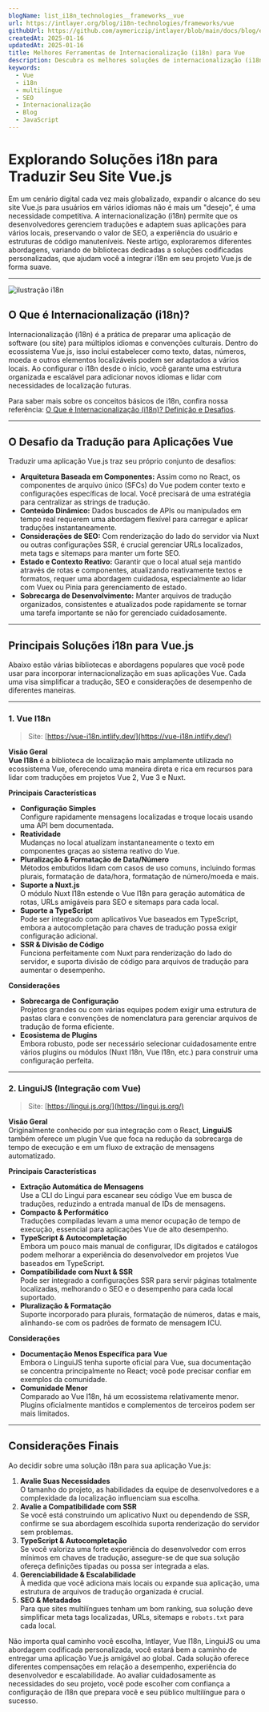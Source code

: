 ```yaml
---
blogName: list_i18n_technologies__frameworks__vue
url: https://intlayer.org/blog/i18n-technologies/frameworks/vue
githubUrl: https://github.com/aymericzip/intlayer/blob/main/docs/blog/en/list_i18n_technologies/frameworks/vue.md
createdAt: 2025-01-16
updatedAt: 2025-01-16
title: Melhores Ferramentas de Internacionalização (i18n) para Vue
description: Descubra os melhores soluções de internacionalização (i18n) para enfrentar desafios de tradução, melhorar a pesquisa na web e oferecer uma experiência web global sem problemas.
keywords:
  - Vue
  - i18n
  - multilíngue
  - SEO
  - Internacionalização
  - Blog
  - JavaScript
---
```


# Explorando Soluções i18n para Traduzir Seu Site Vue.js

Em um cenário digital cada vez mais globalizado, expandir o alcance do seu site Vue.js para usuários em vários idiomas não é mais um "desejo", é uma necessidade competitiva. A internacionalização (i18n) permite que os desenvolvedores gerenciem traduções e adaptem suas aplicações para vários locais, preservando o valor de SEO, a experiência do usuário e estruturas de código manuteníveis. Neste artigo, exploraremos diferentes abordagens, variando de bibliotecas dedicadas a soluções codificadas personalizadas, que ajudam você a integrar i18n em seu projeto Vue.js de forma suave.

---

![ilustração i18n](https://github.com/aymericzip/intlayer/blob/main/docs/blog/assets/i18n.webp)

## O Que é Internacionalização (i18n)?

Internacionalização (i18n) é a prática de preparar uma aplicação de software (ou site) para múltiplos idiomas e convenções culturais. Dentro do ecossistema Vue.js, isso inclui estabelecer como texto, datas, números, moeda e outros elementos localizáveis podem ser adaptados a vários locais. Ao configurar o i18n desde o início, você garante uma estrutura organizada e escalável para adicionar novos idiomas e lidar com necessidades de localização futuras.

Para saber mais sobre os conceitos básicos de i18n, confira nossa referência: [O Que é Internacionalização (i18n)? Definição e Desafios](https://github.com/aymericzip/intlayer/blob/main/docs/blog/pt/o_que_e_internacionalizacao.md).

---

## O Desafio da Tradução para Aplicações Vue

Traduzir uma aplicação Vue.js traz seu próprio conjunto de desafios:

- **Arquitetura Baseada em Componentes:** Assim como no React, os componentes de arquivo único (SFCs) do Vue podem conter texto e configurações específicas de local. Você precisará de uma estratégia para centralizar as strings de tradução.
- **Conteúdo Dinâmico:** Dados buscados de APIs ou manipulados em tempo real requerem uma abordagem flexível para carregar e aplicar traduções instantaneamente.
- **Considerações de SEO:** Com renderização do lado do servidor via Nuxt ou outras configurações SSR, é crucial gerenciar URLs localizados, meta tags e sitemaps para manter um forte SEO.
- **Estado e Contexto Reativo:** Garantir que o local atual seja mantido através de rotas e componentes, atualizando reativamente textos e formatos, requer uma abordagem cuidadosa, especialmente ao lidar com Vuex ou Pinia para gerenciamento de estado.
- **Sobrecarga de Desenvolvimento:** Manter arquivos de tradução organizados, consistentes e atualizados pode rapidamente se tornar uma tarefa importante se não for gerenciado cuidadosamente.

---

## Principais Soluções i18n para Vue.js

Abaixo estão várias bibliotecas e abordagens populares que você pode usar para incorporar internacionalização em suas aplicações Vue. Cada uma visa simplificar a tradução, SEO e considerações de desempenho de diferentes maneiras.

---

### 1. Vue I18n

> Site: [https://vue-i18n.intlify.dev/](https://vue-i18n.intlify.dev/)

**Visão Geral**  
**Vue I18n** é a biblioteca de localização mais amplamente utilizada no ecossistema Vue, oferecendo uma maneira direta e rica em recursos para lidar com traduções em projetos Vue 2, Vue 3 e Nuxt.

**Principais Características**

- **Configuração Simples**  
  Configure rapidamente mensagens localizadas e troque locais usando uma API bem documentada.
- **Reatividade**  
  Mudanças no local atualizam instantaneamente o texto em componentes graças ao sistema reativo do Vue.
- **Pluralização & Formatação de Data/Número**  
  Métodos embutidos lidam com casos de uso comuns, incluindo formas plurais, formatação de data/hora, formatação de número/moeda e mais.
- **Suporte a Nuxt.js**  
  O módulo Nuxt I18n estende o Vue I18n para geração automática de rotas, URLs amigáveis para SEO e sitemaps para cada local.
- **Suporte a TypeScript**  
  Pode ser integrado com aplicativos Vue baseados em TypeScript, embora a autocompletação para chaves de tradução possa exigir configuração adicional.
- **SSR & Divisão de Código**  
  Funciona perfeitamente com Nuxt para renderização do lado do servidor, e suporta divisão de código para arquivos de tradução para aumentar o desempenho.

**Considerações**

- **Sobrecarga de Configuração**  
  Projetos grandes ou com várias equipes podem exigir uma estrutura de pastas clara e convenções de nomenclatura para gerenciar arquivos de tradução de forma eficiente.
- **Ecosistema de Plugins**  
  Embora robusto, pode ser necessário selecionar cuidadosamente entre vários plugins ou módulos (Nuxt I18n, Vue I18n, etc.) para construir uma configuração perfeita.

---

### 2. LinguiJS (Integração com Vue)

> Site: [https://lingui.js.org/](https://lingui.js.org/)

**Visão Geral**  
Originalmente conhecido por sua integração com o React, **LinguiJS** também oferece um plugin Vue que foca na redução da sobrecarga de tempo de execução e em um fluxo de extração de mensagens automatizado.

**Principais Características**

- **Extração Automática de Mensagens**  
  Use a CLI do Lingui para escanear seu código Vue em busca de traduções, reduzindo a entrada manual de IDs de mensagens.
- **Compacto & Performático**  
  Traduções compiladas levam a uma menor ocupação de tempo de execução, essencial para aplicações Vue de alto desempenho.
- **TypeScript & Autocompletação**  
  Embora um pouco mais manual de configurar, IDs digitados e catálogos podem melhorar a experiência do desenvolvedor em projetos Vue baseados em TypeScript.
- **Compatibilidade com Nuxt & SSR**  
  Pode ser integrado a configurações SSR para servir páginas totalmente localizadas, melhorando o SEO e o desempenho para cada local suportado.
- **Pluralização & Formatação**  
  Suporte incorporado para plurais, formatação de números, datas e mais, alinhando-se com os padrões de formato de mensagem ICU.

**Considerações**

- **Documentação Menos Específica para Vue**  
  Embora o LinguiJS tenha suporte oficial para Vue, sua documentação se concentra principalmente no React; você pode precisar confiar em exemplos da comunidade.
- **Comunidade Menor**  
  Comparado ao Vue I18n, há um ecossistema relativamente menor. Plugins oficialmente mantidos e complementos de terceiros podem ser mais limitados.

---

## Considerações Finais

Ao decidir sobre uma solução i18n para sua aplicação Vue.js:

1. **Avalie Suas Necessidades**  
   O tamanho do projeto, as habilidades da equipe de desenvolvedores e a complexidade da localização influenciam sua escolha.
2. **Avalie a Compatibilidade com SSR**  
   Se você está construindo um aplicativo Nuxt ou dependendo de SSR, confirme se sua abordagem escolhida suporta renderização do servidor sem problemas.
3. **TypeScript & Autocompletação**  
   Se você valoriza uma forte experiência do desenvolvedor com erros mínimos em chaves de tradução, assegure-se de que sua solução ofereça definições tipadas ou possa ser integrada a elas.
4. **Gerenciabilidade & Escalabilidade**  
   À medida que você adiciona mais locais ou expande sua aplicação, uma estrutura de arquivos de tradução organizada é crucial.
5. **SEO & Metadados**  
   Para que sites multilíngues tenham um bom ranking, sua solução deve simplificar meta tags localizadas, URLs, sitemaps e `robots.txt` para cada local.

Não importa qual caminho você escolha, Intlayer, Vue I18n, LinguiJS ou uma abordagem codificada personalizada, você estará bem a caminho de entregar uma aplicação Vue.js amigável ao global. Cada solução oferece diferentes compensações em relação a desempenho, experiência do desenvolvedor e escalabilidade. Ao avaliar cuidadosamente as necessidades do seu projeto, você pode escolher com confiança a configuração de i18n que prepara você e seu público multilíngue para o sucesso.
